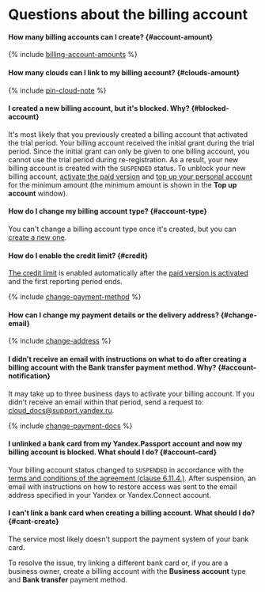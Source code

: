 # Questions about the billing account

#### How many billing accounts can I create? {#account-amount}

{% include [billing-account-amounts](../_includes/billing-account-amounts.md) %}

#### How many clouds can I link to my billing account? {#clouds-amount}

{% include [pin-cloud-note](../_includes/pin-cloud-note.md) %}

#### I created a new billing account, but it's blocked. Why? {#blocked-account}

It's most likely that you previously created a billing account that activated the trial period. Your billing account received the initial grant during the trial period. Since the initial grant can only be given to one billing account, you cannot use the trial period during re-registration. As a result, your new billing account is created with the `SUSPENDED` status.
To unblock your new billing account, [activate the paid version](../operations/activate-commercial.md) and [top up your personal account](../operations/pay-the-bill.md) for the minimum amount (the minimum amount is shown in the **Top up account** window).

#### How do I change my billing account type? {#account-type}

You can't change a billing account type once it's created, but you can [create a new one](../operations/create-new-account.md).

#### How do I enable the credit limit?  {#credit}

[The credit limit](../concepts/credit-limit.md) is enabled automatically after the [paid version is activated](../operations/activate-commercial.md) and the first reporting period ends.

{% include [change-payment-method](../_includes/change-payment-method.md) %}

#### How can I change my payment details or the delivery address?  {#change-email}

{% include [change-address](../_includes/change-address.md) %}

#### I didn't receive an email with instructions on what to do after creating a billing account with the Bank transfer payment method. Why?  {#account-notification}

It may take up to three business days to activate your billing account.
If you didn't receive an email within that period, send a request to: [cloud_docs@support.yandex.ru](mailto:cloud_docs@support.yandex.ru).

{% include [change-payment-docs](../_includes/change-payment-docs.md) %}

#### I unlinked a bank card from my Yandex.Passport account and now my billing account is blocked. What should I do?  {#account-card}

Your billing account status changed to `SUSPENDED` in accordance with the [terms and conditions of the agreement (clause 6.11.4.)](https://yandex.ru/legal/cloud_oferta/).
After suspension, an email with instructions on how to restore access was sent to the email address specified in your Yandex or Yandex.Connect account.

#### I can't link a bank card when creating a billing account. What should I do?  {#cant-create}

The service most likely doesn't support the payment system of your bank card.

To resolve the issue, try linking a different bank card or, if you are a business owner, create a billing account with the **Business account** type and **Bank transfer** payment method.

